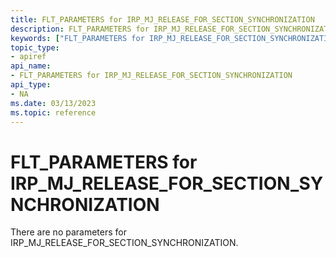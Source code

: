 ```yaml
---
title: FLT_PARAMETERS for IRP_MJ_RELEASE_FOR_SECTION_SYNCHRONIZATION
description: FLT_PARAMETERS for IRP_MJ_RELEASE_FOR_SECTION_SYNCHRONIZATION
keywords: ["FLT_PARAMETERS for IRP_MJ_RELEASE_FOR_SECTION_SYNCHRONIZATION Installable File System Drivers"]
topic_type:
- apiref
api_name:
- FLT_PARAMETERS for IRP_MJ_RELEASE_FOR_SECTION_SYNCHRONIZATION
api_type:
- NA
ms.date: 03/13/2023
ms.topic: reference
---
```


# FLT_PARAMETERS for IRP_MJ_RELEASE_FOR_SECTION_SYNCHRONIZATION

There are no parameters for IRP_MJ_RELEASE_FOR_SECTION_SYNCHRONIZATION.
